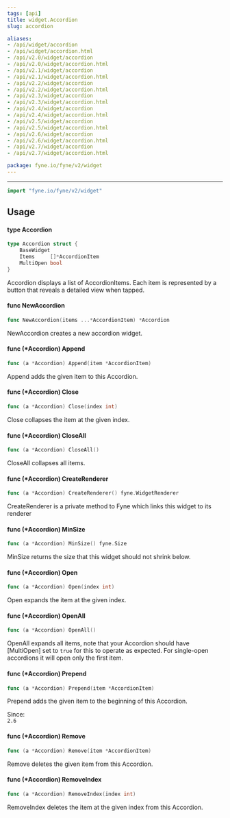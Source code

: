 ```yaml
---
tags: [api]
title: widget.Accordion
slug: accordion

aliases:
- /api/widget/accordion
- /api/widget/accordion.html
- /api/v2.0/widget/accordion
- /api/v2.0/widget/accordion.html
- /api/v2.1/widget/accordion
- /api/v2.1/widget/accordion.html
- /api/v2.2/widget/accordion
- /api/v2.2/widget/accordion.html
- /api/v2.3/widget/accordion
- /api/v2.3/widget/accordion.html
- /api/v2.4/widget/accordion
- /api/v2.4/widget/accordion.html
- /api/v2.5/widget/accordion
- /api/v2.5/widget/accordion.html
- /api/v2.6/widget/accordion
- /api/v2.6/widget/accordion.html
- /api/v2.7/widget/accordion
- /api/v2.7/widget/accordion.html

package: fyne.io/fyne/v2/widget
---
```



---
```go
import "fyne.io/fyne/v2/widget"
```

## Usage

#### type Accordion

```go
type Accordion struct {
	BaseWidget
	Items     []*AccordionItem
	MultiOpen bool
}
```

Accordion displays a list of AccordionItems. Each item is represented by a button that reveals a detailed view when tapped.

#### func  NewAccordion

```go
func NewAccordion(items ...*AccordionItem) *Accordion
```
NewAccordion creates a new accordion widget.

#### func (*Accordion) Append

```go
func (a *Accordion) Append(item *AccordionItem)
```
Append adds the given item to this Accordion.

#### func (*Accordion) Close

```go
func (a *Accordion) Close(index int)
```
Close collapses the item at the given index.

#### func (*Accordion) CloseAll

```go
func (a *Accordion) CloseAll()
```
CloseAll collapses all items.

#### func (*Accordion) CreateRenderer

```go
func (a *Accordion) CreateRenderer() fyne.WidgetRenderer
```
CreateRenderer is a private method to Fyne which links this widget to its renderer

#### func (*Accordion) MinSize

```go
func (a *Accordion) MinSize() fyne.Size
```
MinSize returns the size that this widget should not shrink below.

#### func (*Accordion) Open

```go
func (a *Accordion) Open(index int)
```
Open expands the item at the given index.

#### func (*Accordion) OpenAll

```go
func (a *Accordion) OpenAll()
```
OpenAll expands all items, note that your Accordion should have [MultiOpen] set to `true` for this to operate as expected. For single-open accordions it will open only the first item.

#### func (*Accordion) Prepend

```go
func (a *Accordion) Prepend(item *AccordionItem)
```
Prepend adds the given item to the beginning of this Accordion.


<div class="since">Since: <code>
2.6</code></div>

#### func (*Accordion) Remove

```go
func (a *Accordion) Remove(item *AccordionItem)
```
Remove deletes the given item from this Accordion.

#### func (*Accordion) RemoveIndex

```go
func (a *Accordion) RemoveIndex(index int)
```
RemoveIndex deletes the item at the given index from this Accordion.
